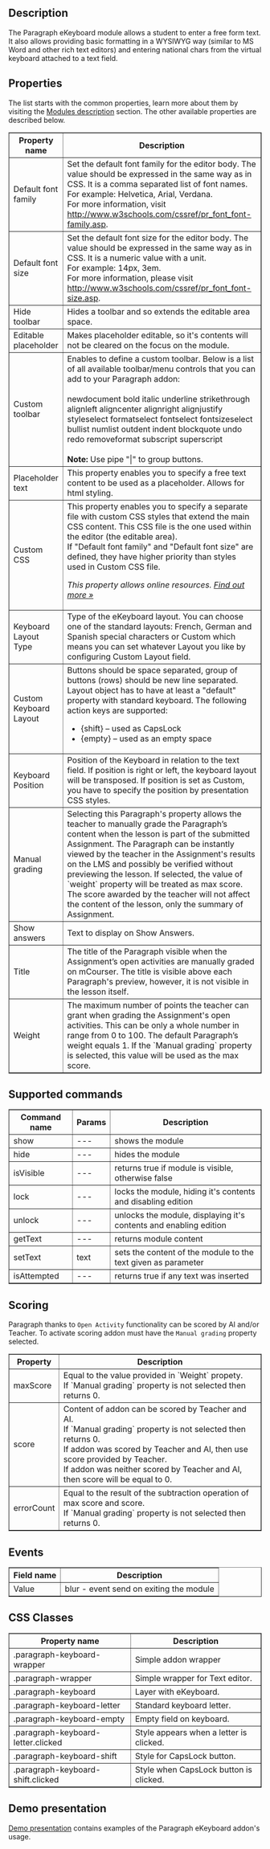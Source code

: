 ## Description

The Paragraph eKeyboard module allows a student to enter a free form text. It also allows providing basic formatting in a WYSIWYG way (similar to MS Word and other rich text editors) and entering national chars from the virtual keyboard attached to a text field.

## Properties

The list starts with the common properties, learn more about them by visiting the [Modules description](https://www.mauthor.com/doc/en/page/Modules-description) section. The other available properties are described below.

<table border="1">
    <tr>
        <th>Property name</th>
        <th>Description</th>
    </tr>
    <tr>
        <td>Default font family</td>
        <td>Set the default font family for the editor body. The value should be expressed in the same way as in CSS. It is a comma separated list of font names. <br/>For example: Helvetica, Arial, Verdana. <br/>For more information, visit <a href="http://www.w3schools.com/cssref/pr_font_font-family.asp">http://www.w3schools.com/cssref/pr_font_font-family.asp</a>.</td>
    </tr>
    <tr>
        <td>Default font size</td>
        <td>Set the default font size for the editor body. The value should be expressed in the same way as in CSS. It is a numeric value with a unit. <br/>For example: 14px, 3em.<br/>For more information, please visit <a href="http://www.w3schools.com/cssref/pr_font_font-size.asp">http://www.w3schools.com/cssref/pr_font_font-size.asp</a>.</td>
    </tr>
    <tr>
        <td>Hide toolbar</td>
        <td>Hides a toolbar and so extends the editable area space.</td>
    </tr>
    <tr>
        <td>Editable placeholder</td>
        <td>Makes placeholder editable, so it's contents will not be cleared on the focus on the module.</td>
    </tr>
    <tr>
        <td>Custom toolbar</td>
        <td>Enables to define a custom toolbar. Below is a list of all available toolbar/menu controls that you can add to your Paragraph addon:<br><br>
            newdocument bold italic underline strikethrough alignleft aligncenter alignright alignjustify styleselect formatselect fontselect fontsizeselect bullist numlist outdent indent blockquote undo redo removeformat subscript superscript<br><br>
            <strong>Note:</strong> Use pipe "|" to group buttons.
        </td>
    </tr>
    <tr>
        <td>Placeholder text</td>
        <td>This property enables you to specify a free text content to be used as a placeholder. Allows for html styling.</td>
    </tr>
    <tr>
        <td>Custom CSS</td>
        <td>This property enables you to specify a separate file with custom CSS styles that extend the main CSS content. This CSS file is the one used within the editor (the editable area).<br /> If "Default font family" and "Default font size" are defined, they have higher priority than styles used in Custom CSS file.
            <p><em>This property allows online resources. <a href="/doc/page/Online-resources">Find out more »</a></em></p>
        </td>
    </tr>
    <tr>
        <td>Keyboard Layout Type</td>
        <td>Type of the eKeyboard layout. You can choose one of the standard layouts: French, German and Spanish special characters or Custom which means you can set whatever Layout you like by configuring Custom Layout field.
        </td>
    </tr>
    <tr>
        <td>Custom Keyboard Layout</td>
        <td>Buttons should be space separated, group of buttons (rows) should be new line separated. Layout object has to have at least a "default" property with standard keyboard. The following action keys are supported: 
            <ul>
                <li>{shift} – used as CapsLock</li>
                <li>{empty} – used as an empty space</li>
            </ul>
        </td>
    </tr>
    <tr>
        <td>Keyboard Position</td>
        <td>Position of the Keyboard in relation to the text field. If position is right or left, the keyboard layout will be transposed. If position is set as Custom, you have to specify the position by presentation CSS styles.
        </td>
    </tr>
    <tr>
        <td>Manual grading</td>
        <td>Selecting this Paragraph's property allows the teacher to manually grade the Paragraph’s content when the lesson is part of the submitted Assignment. The Paragraph can be instantly viewed by the teacher in the Assignment's results on the LMS and possibly be verified without previewing the lesson. If selected, the value of `weight` property will be treated as max score. The score awarded by the teacher will not affect the content of the lesson, only the summary of Assignment.</td>
    </tr>
    <tr>
        <td>Show answers</td>
        <td>Text to display on Show Answers.</td>
    </tr>
    <tr>
        <td>Title</td>
        <td>The title of the Paragraph visible when the Assignment’s open activities are manually graded on mCourser. The title is visible above each Paragraph's preview, however, it is not visible in the lesson itself.</td>
    </tr>
    <tr>
        <td>Weight</td>
        <td>The maximum number of points the teacher can grant when grading the Assignment's open activities. This can be only a whole number in range from 0 to 100. The default Paragraph’s weight equals 1. If the `Manual grading` property is selected, this value will be used as the max score.</td>
    </tr>
</table>

## Supported commands

<table border='1'>
    <tr>
        <th>Command name</th>
        <th>Params</th> 
        <th>Description</th> 
    </tr>
    <tr>
        <td>show</td>
        <td>---</td>
        <td>shows the module</td> 
    </tr>
    <tr>
        <td>hide</td>
        <td>---</td>
        <td>hides the module</td> 
    </tr>
    <tr>
        <td>isVisible</td>
        <td>---</td>
        <td>returns true if module is visible, otherwise false</td> 
    </tr>
    <tr>
        <td>lock</td>
        <td>---</td>
        <td>locks the module, hiding it's contents and disabling edition</td> 
    </tr>
    <tr>
        <td>unlock</td>
        <td>---</td>
        <td>unlocks the module, displaying it's contents and enabling edition</td> 
    </tr>
    <tr>
        <td>getText</td>
        <td>---</td>
        <td>returns module content</td> 
    </tr>
    <tr>
        <td>setText</td>
        <td>text</td>
        <td>sets the content of the module to the text given as parameter</td> 
    </tr>
    <tr>
        <td>isAttempted</td>
        <td>---</td>
        <td>returns true if any text was inserted</td> 
    </tr>
</table>

## Scoring

Paragraph thanks to `Open Activity` functionality can be scored by AI and/or Teacher. 
To activate scoring addon must have the `Manual grading` property selected.

<table border='1'>
<tbody>
    <tr>
        <th>Property</th>
        <th>Description</th>
    </tr>
    <tr>
        <td>maxScore</td>
        <td>Equal to the value provided in `Weight` propety.<br>
            If `Manual grading` property is not selected then returns 0.
        </td>
    </tr>
    <tr>
        <td>score</td>
        <td>Content of addon can be scored by Teacher and AI.<br>
            If `Manual grading` property is not selected then returns 0.<br>
            If addon was scored by Teacher and AI, then use score provided by Teacher.<br>
            If addon was neither scored by Teacher and AI, then score will be equal to 0.
        </td>
    </tr>
    <tr>
        <td>errorCount</td>
        <td>Equal to the result of the subtraction operation of max score and score.<br>
            If `Manual grading` property is not selected then returns 0.
        </td>
    </tr>
</tbody>
</table>

## Events

<table border='1'>
    <tr>
        <th>Field name</th>
        <th>Description</th>
    </tr>
    <tr>
        <td>Value</td>
        <td>blur - event send on exiting the module</td>
    </tr>
</table>

## CSS Classes

<table border='1'>
    <tr>
        <th>Property name</th>
        <th>Description</th>
    </tr>
	<tr>
        <td>.paragraph-keyboard-wrapper</td>
        <td>Simple addon wrapper</td>
    </tr>
	<tr>
        <td>.paragraph-wrapper</td>
        <td>Simple wrapper for Text editor.</td>
    </tr>
	<tr>
        <td>.paragraph-keyboard</td>
        <td>Layer with eKeyboard.</td>
    </tr>
	<tr>
        <td>.paragraph-keyboard-letter</td>
        <td>Standard keyboard letter.</td>
    </tr>
	<tr>
        <td>.paragraph-keyboard-empty</td>
        <td>Empty field on keyboard.</td>
    </tr>
	<tr>
        <td>.paragraph-keyboard-letter.clicked</td>
        <td>Style appears when a letter is clicked.</td>
    </tr>
	<tr>
        <td>.paragraph-keyboard-shift</td>
        <td>Style for CapsLock button.</td>
    </tr>
	<tr>
        <td>.paragraph-keyboard-shift.clicked</td>
        <td>Style when CapsLock button is clicked.</td>
    </tr>
</table>

## Demo presentation
[Demo presentation](/embed/4724619291394048 "Demo presentation") contains examples of the Paragraph eKeyboard addon's usage.              

